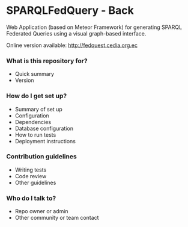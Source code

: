 # SPARQLFedQuery - Back #

Web Application (based on Meteor Framework) for generating SPARQL Federated Queries using a visual graph-based interface.

Online version available: http://fedquest.cedia.org.ec

### What is this repository for? ###

* Quick summary
* Version

### How do I get set up? ###

* Summary of set up
* Configuration
* Dependencies
* Database configuration
* How to run tests
* Deployment instructions

### Contribution guidelines ###

* Writing tests
* Code review
* Other guidelines

### Who do I talk to? ###

* Repo owner or admin
* Other community or team contact
